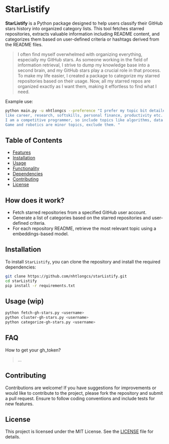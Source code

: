 

# StarListify

**StarListify** is a Python package designed to help users classify their GitHub stars history into organized category lists. This tool fetches starred repositories, extracts valuable information including README content, and categorizes them based on user-defined criteria or hashtags derived from the README files.

> I often find myself overwhelmed with organizing everything, especially my GitHub stars. As someone working in the field of information retrieval, I strive to dump my knowledge base into a second brain, and my GitHub stars play a crucial role in that process.
To make my life easier, I created a package to categorize my starred repositories based on their usage. Now, all my starred repos are organized exactly as I want them, making it effortless to find what I need.

Example use: 

```bash
python main.py -u nhtlongcs --preference "I prefer my topic bit detailed, diverse, \
like career, research, softskills, personal finance, productivity etc. \
I am a competitive programmer, so include topics like algorithms, data structures. \
Game and robotics are minor topics, exclude them. "
```


## Table of Contents
- [Features](#features)
- [Installation](#installation)
- [Usage](#usage)
- [Functionality](#functionality)
- [Dependencies](#dependencies)
- [Contributing](#contributing)
- [License](#license)

## How does it work?
- Fetch starred repositories from a specified GitHub user account.
- Generate a list of categories based on the starred repositories and user-defined criteria.
- For each repository README, retrieve the most relevant topic using a embeddings-based model.

## Installation

To install `StarListify`, you can clone the repository and install the required dependencies:

```bash
git clone https://github.com/nhtlongcs/starListify.git
cd starListify
pip install -r requirements.txt
```

## Usage (wip)

```bash
python fetch-gh-stars.py <username>
python cluster-gh-stars.py <username>
python categorize-gh-stars.py <username>
```
## FAQ 

How to get your gh_token?
> ...

## Contributing

Contributions are welcome! If you have suggestions for improvements or would like to contribute to the project, please fork the repository and submit a pull request. Ensure to follow coding conventions and include tests for new features.

## License

This project is licensed under the MIT License. See the [LICENSE](LICENSE) file for details.
